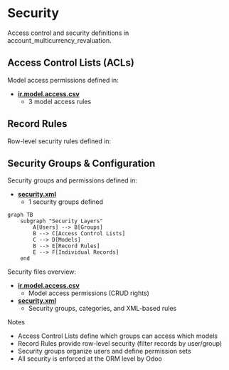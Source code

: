 # Security

Access control and security definitions in account_multicurrency_revaluation.

## Access Control Lists (ACLs)

Model access permissions defined in:
- **[ir.model.access.csv](../account_multicurrency_revaluation/security/ir.model.access.csv)**
  - 3 model access rules

## Record Rules

Row-level security rules defined in:

## Security Groups & Configuration

Security groups and permissions defined in:
- **[security.xml](../account_multicurrency_revaluation/security/security.xml)**
  - 1 security groups defined

```mermaid
graph TB
    subgraph "Security Layers"
        A[Users] --> B[Groups]
        B --> C[Access Control Lists]
        C --> D[Models]
        B --> E[Record Rules]
        E --> F[Individual Records]
    end
```

Security files overview:
- **[ir.model.access.csv](../account_multicurrency_revaluation/security/ir.model.access.csv)**
  - Model access permissions (CRUD rights)
- **[security.xml](../account_multicurrency_revaluation/security/security.xml)**
  - Security groups, categories, and XML-based rules

Notes
- Access Control Lists define which groups can access which models
- Record Rules provide row-level security (filter records by user/group)
- Security groups organize users and define permission sets
- All security is enforced at the ORM level by Odoo
